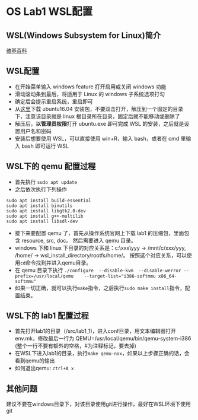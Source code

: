 OS Lab1 WSL配置
====================

WSL(Windows Subsystem for Linux)简介
----------------------
[维基百科](https://en.wikipedia.org/wiki/Windows_Subsystem_for_Linux)


WSL配置
----------------------

- 在开始菜单输入 windows feature 打开启用或关闭 windows 功能
- 滑动滚动条到最后，将适用于 Linux 的 windows 子系统选项打勾
- 确定后会提示重启系统，重启即可
- 从[这里](https://aka.ms/wsl-ubuntu-1604)下载 ubuntu16.04 安装包，不要双击打开，解压到一个固定的目录下，注意该目录就是 linux 根目录所在目录，固定后就不能移动或删除了
- 解压后，**以管理员权限**打开 ubuntu.exe 即可完成 WSL 的安装，之后就是设置用户名和密码
- 安装后想要使用 WSL，可以直接使用 win+R，输入 bash，或者在 cmd 里输入 bash 即可运行 WSL

WSL下的 qemu 配置过程
----------------------

- 首先执行 `sudo apt update`
- 之后依次执行下列操作
```shell
sudo apt install build-essential
sudo apt install binutils
sudo apt install libgtk2.0-dev
sudo apt install g++-multilib
sudo apt install libsdl-dev
```
- 接下来要配置 qemu 了，首先从操作系统官网上下载 lab1 的压缩包，里面包含 resource, src, doc。 然后需要进入 qemu 目录。
- windows 下和 linux 下目录的对应关系是：c:\xxx\yyy -> /mnt/c/xxx/yyy, /home/<user> -> wsl_install_directory/rootfs/home/<user>。 按照这个对应关系，可以使用`cd`命令找到并进入qemu目录。
- 在 qemu 目录下执行 `./configure  --disable-kvm  --disable-werror --prefix=/usr/local/qemu    --target-list="i386-softmmu x86_64-softmmu"`
- 如果一切正确，就可以执行`make`指令，之后执行`sudo make install`指令，配置结束。

WSL下的 lab1 配置过程
----------------------
- 首先打开lab1的目录（/src/lab1_1)，进入conf目录，用文本编辑器打开env.mk，修改最后一行为 QEMU=/usr/local/qemu/bin/qemu-system-i386 (整个一行不要有额外的空格，#为注释标记，要去掉)
- 在WSL下进入lab1的目录，执行`make qemu-nox`，如果以上步骤正确的话，会看到qemu的输出
- 如何退出qemu: `ctrl+A x` 

其他问题
---------------------
建议不要在windows目录下，对该目录使用git进行操作，最好在WSL环境下使用git